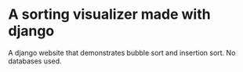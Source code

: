 # A sorting visualizer made with django

A django website that demonstrates bubble sort and insertion sort.
No databases used.
